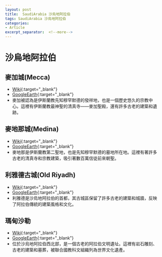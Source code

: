 ```yaml
---
layout: post
title:  SaudiArabia 沙烏地阿拉伯
tags: SaudiArabia 沙烏地阿拉伯 
categories:
- Article
excerpt_separator:  <!--more-->
---
```

# 沙烏地阿拉伯
## 麥加城(Mecca)
- [Wiki](https://zh.wikipedia.org/zh-tw/%E9%BA%A5%E5%8A%A0 "Wiki"){:target="_blank"} 
- [GoogleEarth](https://earth.google.com/web/search/Mecca/@21.4294777,39.83818142,393.74635088a,16757.91313177d,34.99991182y,-0h,0t,0r/ "GoogleEarth"){:target="_blank"} 
- 麥加被認為是伊斯蘭教先知穆罕默德的發祥地，也是一個歷史悠久的宗教中心。這裡有伊斯蘭教最神聖的清真寺——麥加聖殿，還有許多古老的建築和遺跡。

## 麥地那城(Medina)
- [Wiki](https://zh.wikipedia.org/zh-tw/%E9%BA%A6%E5%9C%B0%E9%82%A3 "Wiki"){:target="_blank"} 
- [GoogleEarth](https://earth.google.com/web/search/Medina/@24.47107242,39.61755705,601.47347885a,84669.90404794d,34.99998123y,0h,0t,0r/ "GoogleEarth"){:target="_blank"} 
- 麥地那是伊斯蘭教第二聖地，也是先知穆罕默德的墓地所在地。這裡有著許多古老的清真寺和宗教建築，吸引著數百萬信徒前來朝聖。

## 利雅德古城(Old Riyadh)
- [Wiki](https://zh.wikipedia.org/zh-tw/%E5%88%A9%E9%9B%85%E5%BE%B7 "Wiki"){:target="_blank"} 
- [GoogleEarth](https://earth.google.com/web/search/Old+Riyadh/@24.72519191,46.82252663,589.159844a,168998.08757959d,34.99996132y,0h,0t,0r/ "GoogleEarth"){:target="_blank"} 
- 利雅德是沙烏地阿拉伯的首都，其古城區保留了許多古老的建築和城牆，反映了阿拉伯傳統的建築風格和文化。

## 瑪甸沙勒
- [Wiki](https://zh.wikipedia.org/zh-tw/%E7%91%AA%E7%94%B8%E6%B2%99%E5%8B%92 "Wiki"){:target="_blank"} 
- [GoogleEarth](https://earth.google.com/web/search/Madain+Saleh/@26.80586875,37.9606182,774.07961738a,1774.81373115d,34.99998958y,-0h,0t,0r/ "GoogleEarth"){:target="_blank"} 
- 位於沙烏地阿拉伯西北部，是一個古老的阿拉伯文明遺址。這裡有岩石雕刻、古老的建築和墓葬，被聯合國教科文組織列為世界文化遺產。


